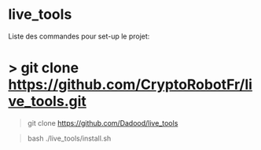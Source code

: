 # live_tools

Liste des commandes pour set-up le projet:  

# > git clone https://github.com/CryptoRobotFr/live_tools.git 
> git clone https://github.com/Dadood/live_tools 

> bash ./live_tools/install.sh
